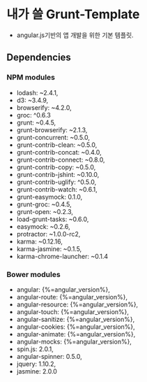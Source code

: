 # 내가 쓸 Grunt-Template

- angular.js기반의 앱 개발을 위한 기본 템플릿.

## Dependencies

### NPM modules
- lodash: ~2.4.1,
- d3: ~3.4.9,
- browserify: ~4.2.0,
- groc: ^0.6.3
- grunt: ~0.4.5,
- grunt-browserify: ~2.1.3,
- grunt-concurrent: ~0.5.0,
- grunt-contrib-clean: ~0.5.0,
- grunt-contrib-concat: ~0.4.0,
- grunt-contrib-connect: ~0.8.0,
- grunt-contrib-copy: ~0.5.0,
- grunt-contrib-jshint: ~0.10.0,
- grunt-contrib-uglify: ^0.5.0,
- grunt-contrib-watch: ~0.6.1,
- grunt-easymock: 0.1.0,
- grunt-groc: ~0.4.5,
- grunt-open: ~0.2.3,
- load-grunt-tasks: ~0.6.0,
- easymock: ~0.2.6,
- protractor: ~1.0.0-rc2,
- karma: ~0.12.16,
- karma-jasmine: ~0.1.5,
- karma-chrome-launcher: ~0.1.4

### Bower modules
- angular: {%=angular_version%},
- angular-route: {%=angular_version%},
- angular-resource: {%=angular_version%},
- angular-touch: {%=angular_version%},
- angular-sanitize: {%=angular_version%},
- angular-cookies: {%=angular_version%},
- angular-animate: {%=angular_version%},
- angular-mocks: {%=angular_version%},
- spin.js: 2.0.1,
- angular-spinner: 0.5.0,
- jquery: 1.10.2,
- jasmine: 2.0.0
